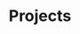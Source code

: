 ---
title: Projects
menu: Projects
header: 
    enabled: true
    title: Past work
visible: false
---